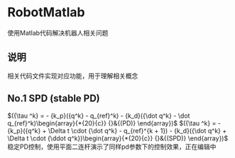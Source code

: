 # RobotMatlab
 使用Matlab代码解决机器人相关问题


## 说明
相关代码文件实现对应功能，用于理解相关概念


## No.1 SPD (stable PD)
$({\tau ^k} =  - {k_p}({q^k} - q_{ref}^k) - {k_d}({\dot q^k} - \dot q_{ref}^k)\begin{array}{*{20}{c}}
{}&{(PD)}
\end{array})$
$({\tau ^k} =  - {k_p}({q^k} + \Delta t \cdot {\dot q^k} - q_{ref}^{k + 1}) - {k_d}({\dot q^k} + \Delta t \cdot {\ddot q^k})\begin{array}{*{20}{c}}
{}&{(SPD)}
\end{array})$
稳定PD控制，使用平面二连杆演示了同样pd参数下的控制效果，正在编辑中